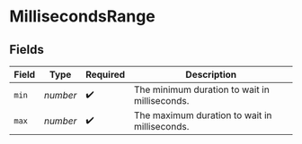# MillisecondsRange


## Fields

| Field                                         | Type                                          | Required                                      | Description                                   |
| --------------------------------------------- | --------------------------------------------- | --------------------------------------------- | --------------------------------------------- |
| `min`                                         | *number*                                      | :heavy_check_mark:                            | The minimum duration to wait in milliseconds. |
| `max`                                         | *number*                                      | :heavy_check_mark:                            | The maximum duration to wait in milliseconds. |